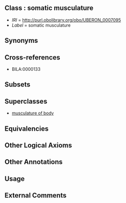
## Class : somatic musculature

 * *IRI* = http://purl.obolibrary.org/obo/UBERON_0007095
 * *Label* = somatic musculature

## Synonyms


## Cross-references

 * BILA:0000133

## Subsets


## Superclasses

 * [musculature of body](../../UBERON/83/UBERON_0000383.md)

## Equivalencies


## Other Logical Axioms


## Other Annotations


## Usage


## External Comments

